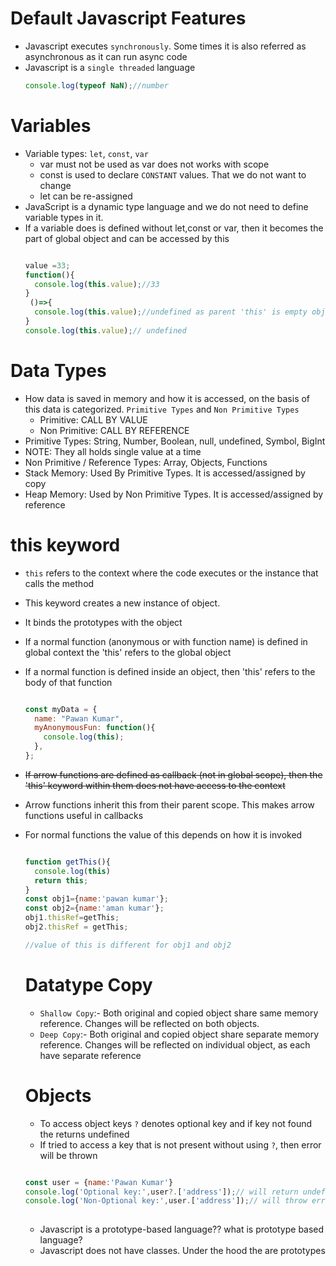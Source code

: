 
# Default Javascript Features
* Javascript executes `synchronously`. Some times it is also referred as asynchronous as it can run async code
* Javascript is a `single threaded` language
  ```javascript
  console.log(typeof NaN);//number
  ```

# Variables

* Variable types: `let`, `const`, `var`
  * var must not be used as var does not works with scope
  * const is used to declare `CONSTANT` values. That we do not want to change
  * let can be re-assigned
* JavaScript is a dynamic type language and we do not need to define variable types in it.
* If a variable does is defined without let,const or var, then it becomes the part of global object and can be accessed by this
  ```javascript

  value =33;
  function(){
    console.log(this.value);//33
  }
   ()=>{
    console.log(this.value);//undefined as parent 'this' is empty object
  }
  console.log(this.value);// undefined

  ```


# Data Types
* How data is saved in memory and how it is accessed, on the basis of this data is categorized. `Primitive Types` and `Non Primitive Types`
  * Primitive: CALL BY VALUE
  * Non Primitive: CALL BY REFERENCE
 * Primitive Types: String, Number, Boolean, null, undefined, Symbol, BigInt
 *    NOTE: They all holds single value at a time
 * Non Primitive / Reference Types: Array, Objects, Functions
 * Stack Memory: Used By Primitive Types. It is accessed/assigned by copy
 * Heap Memory: Used by Non Primitive Types. It is accessed/assigned by reference


 # this keyword
 * `this` refers to the context where the code executes or the instance that calls the method
 * This keyword creates a new instance of object.
 * It binds the prototypes with the object
 * If a normal function (anonymous or with function name) is defined in global context the 'this' refers to the global object
 * If a normal function is defined inside an object, then 'this' refers to the body of that function
    ```javascript

    const myData = {
      name: "Pawan Kumar",
      myAnonymousFun: function(){
        console.log(this);
      },
    };
    ```
 * ~~If arrow functions are defined as callback (not in global scope), then the 'this' keyword within them does not have access to the context~~
 * Arrow functions inherit this from their parent scope. This makes arrow functions useful in callbacks
 * For normal functions the value of this depends on how it is invoked
    ```javascript

    function getThis(){
      console.log(this)
      return this;
    }
    const obj1={name:'pawan kumar'};
    const obj2={name:'aman kumar'};
    obj1.thisRef=getThis;
    obj2.thisRef = getThis;

    //value of this is different for obj1 and obj2
    
    ```

    # Datatype Copy
    * `Shallow Copy`:- Both original and copied object share same memory reference. Changes will be reflected on both objects.
    * `Deep Copy`:-  Both original and copied object share separate memory reference. Changes will be reflected on individual object, as each have separate reference


    # Objects
    * To access object keys `?` denotes optional key and if key not found the returns undefined
    * If tried to access a key that is not present without using `?`, then error will be thrown
    ```javascript
    
    const user = {name:'Pawan Kumar'}
    console.log('Optional key:',user?.['address']);// will return undefined, but no error will be thrown
    console.log('Non-Optional key:',user.['address']);// will throw error as address key not found 
        
    ```

    * Javascript is a prototype-based language?? what is prototype based language?
    * Javascript does not have classes. Under the hood the are prototypes
